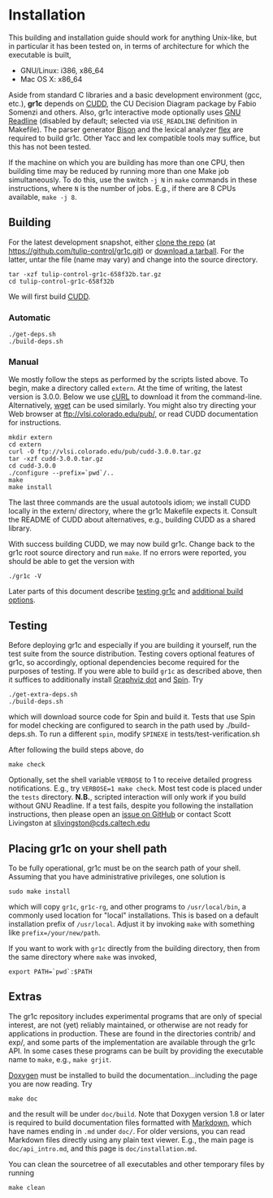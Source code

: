 Installation
============

This building and installation guide should work for anything Unix-like, but in
particular it has been tested on, in terms of architecture for which the
executable is built,
* GNU/Linux: i386, x86_64
* Mac OS X: x86_64

Aside from standard C libraries and a basic development environment (gcc, etc.),
**gr1c** depends on [CUDD](http://vlsi.colorado.edu/~fabio/CUDD/), the CU
Decision Diagram package by Fabio Somenzi and others.  Also, gr1c interactive
mode optionally uses [GNU Readline](http://www.gnu.org/software/readline)
(disabled by default; selected via `USE_READLINE` definition in Makefile).
The parser generator [Bison](http://www.gnu.org/software/bison/) and the lexical
analyzer [flex](http://flex.sourceforge.net/) are required to build gr1c.  Other
Yacc and lex compatible tools may suffice, but this has not been tested.

If the machine on which you are building has more than one CPU, then building
time may be reduced by running more than one Make job simultaneously. To do
this, use the switch `-j N` in `make` commands in these instructions, where `N`
is the number of jobs. E.g., if there are 8 CPUs available, `make -j 8`.


Building
--------

For the latest development snapshot, either [clone the
repo](https://github.com/tulip-control/gr1c) (at
https://github.com/tulip-control/gr1c.git) or [download a
tarball](https://github.com/tulip-control/gr1c/tarball/master).  For the latter,
untar the file (name may vary) and change into the source directory.

    tar -xzf tulip-control-gr1c-658f32b.tar.gz
    cd tulip-control-gr1c-658f32b

We will first build [CUDD](http://vlsi.colorado.edu/~fabio/CUDD/).

<h3>Automatic</h3>

    ./get-deps.sh
    ./build-deps.sh

<h3>Manual</h3>

We mostly follow the steps as performed by the scripts listed above. To begin,
make a directory called `extern`. At the time of writing, the latest version is
3.0.0. Below we use [cURL](http://curl.haxx.se) to download it from the
command-line. Alternatively, [wget](http://www.gnu.org/software/wget/) can be
used similarly. You might also try directing your Web browser at
<ftp://vlsi.colorado.edu/pub/>, or read CUDD documentation for instructions.

    mkdir extern
    cd extern
    curl -O ftp://vlsi.colorado.edu/pub/cudd-3.0.0.tar.gz
    tar -xzf cudd-3.0.0.tar.gz
    cd cudd-3.0.0
    ./configure --prefix=`pwd`/..
    make
    make install

The last three commands are the usual autotools idiom; we install CUDD locally
in the extern/ directory, where the gr1c Makefile expects it. Consult the README
of CUDD about alternatives, e.g., building CUDD as a shared library.

With success building CUDD, we may now build gr1c. Change back to the gr1c root
source directory and run `make`. If no errors were reported, you should be able
to get the version with

    ./gr1c -V

Later parts of this document describe [testing gr1c](#testing) and [additional
build options](#extras).


<h2 id="testing">Testing</h2>

Before deploying gr1c and especially if you are building it yourself, run the
test suite from the source distribution. Testing covers optional features of
gr1c, so accordingly, optional dependencies become required for the purposes of
testing. If you were able to build `gr1c` as described above, then it suffices
to additionally install [Graphviz dot](http://www.graphviz.org/) and
[Spin](http://spinroot.com). Try

    ./get-extra-deps.sh
    ./build-deps.sh

which will download source code for Spin and build it. Tests that use Spin for
model checking are configured to search in the path used by ./build-deps.sh.
To run a different `spin`, modify `SPINEXE` in tests/test-verification.sh

After following the build steps above, do

    make check

Optionally, set the shell variable `VERBOSE` to 1 to receive detailed progress
notifications.  E.g., try `VERBOSE=1 make check`.  Most test code is placed
under the `tests` directory. **N.B.**, scripted interaction will only work if
you build without GNU Readline.  If a test fails, despite you following the
installation instructions, then please open an [issue on
GitHub](https://github.com/tulip-control/gr1c/issues) or contact Scott Livingston
at <slivingston@cds.caltech.edu>


Placing gr1c on your shell path
-------------------------------

To be fully operational, gr1c must be on the search path of your shell.
Assuming that you have administrative privileges, one solution is

    sudo make install

which will copy `gr1c`, `gr1c-rg`, and other programs to `/usr/local/bin`, a
commonly used location for "local" installations.  This is based on a default
installation prefix of `/usr/local`.  Adjust it by invoking `make` with
something like `prefix=/your/new/path`.

If you want to work with `gr1c` directly from the building directory, then from
the same directory where `make` was invoked,

    export PATH=`pwd`:$PATH


<h2 id="extras">Extras</h2>

The gr1c repository includes experimental programs that are only of special
interest, are not (yet) reliably maintained, or otherwise are not ready for
applications in production. These are found in the directories contrib/ and
exp/, and some parts of the implementation are available through the gr1c API.
In some cases these programs can be built by providing the executable name to
`make`, e.g., `make grjit`.

[Doxygen](http://www.doxygen.org) must be installed to build the
documentation...including the page you are now reading.  Try

    make doc

and the result will be under `doc/build`.  Note that Doxygen version 1.8 or
later is required to build documentation files formatted with
[Markdown](http://daringfireball.net/projects/markdown), which have names ending
in `.md` under `doc/`.  For older versions, you can read Markdown files directly
using any plain text viewer.  E.g., the main page is `doc/api_intro.md`, and
this page is `doc/installation.md`.

You can clean the sourcetree of all executables and other temporary files by
running

    make clean
